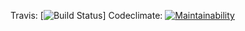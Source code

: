 Travis: [![Build Status](https://travis-ci.com/ksar79/New-Grape.svg?branch=master)]
Codeclimate: [![Maintainability](https://api.codeclimate.com/v1/badges/4976e813d384b3c779a4/maintainability)](https://codeclimate.com/github/ksar79/New-Grape/maintainability)
